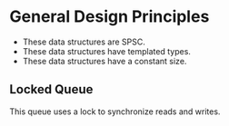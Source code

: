# General Design Principles
- These data structures are SPSC.
- These data structures have templated types.
- These data structures have a constant size.

## Locked Queue
This queue uses a lock to synchronize reads and writes.
